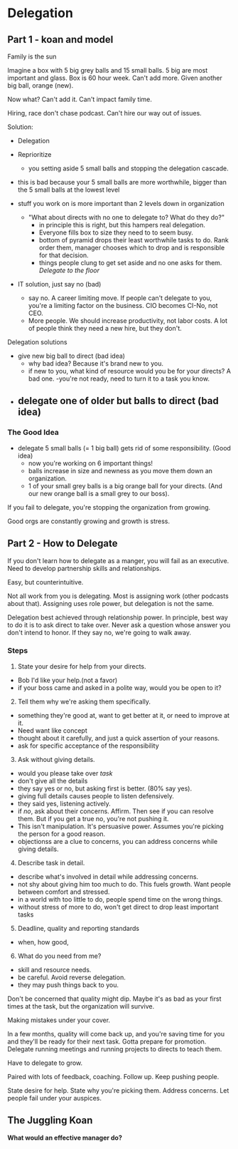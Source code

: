 # Delegation

## Part 1 - koan and model

Family is the sun

Imagine a box with 5 big grey balls and 15 small balls. 5 big are most important and glass. Box is 60 hour week. Can't add more. Given another big ball, orange (new).

Now what? Can't add it. Can't impact family time.

Hiring, race don't chase podcast. Can't hire our way out of issues.

Solution: 
- Delegation
-  Reprioritize
   - you setting aside 5 small balls and stopping the delegation cascade.
  - this is bad because your 5 small balls are more worthwhile, bigger than the 5 small balls at the lowest level 
 - stuff you work on is more important than 2 levels down in organization
   - "What about directs with no one to delegate to? What do they do?"
        - in principle this is right, but this hampers real delegation.
        - Everyone fills box to size they need to to seem busy. 
       - bottom of pyramid drops their least worthwhile tasks to do. Rank order them, manager chooses which to drop and is responsible for that decision. 
      - things people clung to get set aside and no one asks for them. *Delegate to the floor* 
   
- IT solution, just say no (bad)
     - say no. A career limiting move. If people can't delegate to you, you're a limiting factor on the business. CIO becomes CI-No, not CEO. 
    - More people. We should increase productivity, not labor costs. A lot of people think they need a new hire, but they don't. 

Delegation solutions
- give new big ball to direct (bad idea)
    - why bad idea? Because it's brand new to you. 
    - if new to you, what kind of resource would you be for your directs? A bad one. 
    -you're not ready, need to turn it to a task you know.
- delegate one of older but balls to direct (bad idea)
    - 

### The Good Idea
- delegate 5 small balls (= 1 big ball) gets rid of some responsibility. (Good idea)
  - now you're working on 6 important things!
  - balls increase in size and newness as you move them down an organization. 
   - 1 of your small grey balls is a big orange ball for your directs.  (And our new orange ball is a small grey to our boss).

If you fail to delegate, you're stopping the organization from growing. 

Good orgs are constantly growing and growth is stress.

## Part 2 - How to Delegate

If you don't learn how to delegate as a manger, you will fail as an executive. Need to develop partnership skills and relationships.

Easy, but counterintuitive. 

Not all work from you is delegating. Most is assigning work (other podcasts about that). Assigning uses role power, but delegation is not the same. 

Delegation best achieved through relationship power. In principle, best way to do it is to ask direct to take over. Never ask a question whose answer you don't intend to honor. If they say no, we're going to walk away. 

### Steps
1. State your desire for help from your directs. 
  - Bob I'd like your help.(not a favor)
  - if your boss came and asked in a polite way, would you be open to it?
2. Tell them why we're asking them specifically. 
  - something they're good at, want to get better at it, or need to improve at it. 
  - Need want like concept
  - thought about it carefully, and just a quick assertion of your reasons.
  - ask for specific acceptance of the responsibility
3. Ask without giving details.
  - would you please take over _task_
  - don't give all the details
  - they say yes or no, but asking first is better. (80% say yes).
  - giving full details causes people to listen defensively. 
  - they said yes, listening actively.
  - if *no*, ask about their concerns. Affirm. Then see if you can resolve them. But if you get a true no, you're not pushing it. 
  - This isn't manipulation. It's persuasive power. Assumes you're picking the person for a good reason. 
  - objectionss are a clue to concerns, you can address concerns while giving details.
4. Describe task in detail.
  - describe what's involved in detail while addressing concerns. 
  - not shy about giving him too much to do. This fuels growth. Want people between comfort and stressed. 
  - in a world with too little to do, people spend time on the wrong things.
  - without stress of more to do, won't get direct to drop least important tasks
5. Deadline, quality and reporting standards
  - when, how good, 
6. What do you need from me?
  - skill and resource needs.
  - be careful. Avoid reverse delegation. 
  - they may push things back to you.

Don't be concerned that quality might dip. Maybe it's as bad as your first times at the task, but the organization will survive. 

Making mistakes under your cover.

In a few months, quality will come back up, and you're saving time for you and they'll be ready for their next task. Gotta prepare for promotion. Delegate running meetings and running projects to directs to teach them. 

Have to delegate to grow.

Paired with lots of feedback, coaching. Follow up. Keep pushing people. 

State desire for help. State why you're picking them. Address concerns. Let people fail under your auspices. 

## The Juggling Koan 

**What would an effective manager do?**




